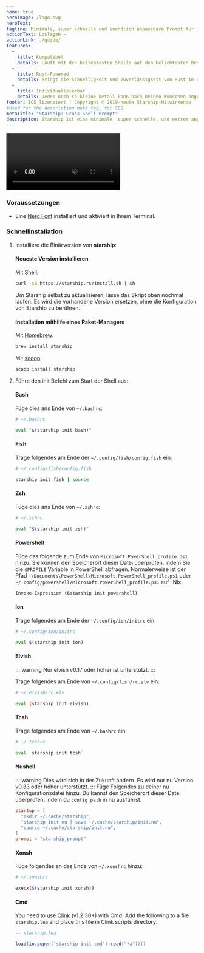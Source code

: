 ```yaml
---
home: true
heroImage: /logo.svg
heroText:
tagline: Minimale, super schnelle und unendlich anpassbare Prompt für jede Shell!
actionText: Loslegen →
actionLink: ./guide/
features:
  - 
    title: Kompatibel
    details: Läuft mit den beliebtesten Shells auf den beliebtesten Betriebssystemen. Überall einsetzbar!
  - 
    title: Rust-Powered
    details: Bringt die Schnelligkeit und Zuverlässigkeit von Rust in deine Shell-Prompt.
  - 
    title: Individualisierbar
    details: Jedes noch so kleine Detail kann nach Deinen Wünschen angepasst werden, um die Eingabeaufforderung so minimal oder funktionsreich zu gestalten, wie Du es möchtest.
footer: ICS lizenziert | Copyright © 2019-heute Starship-Mitwirkende
#Used for the description meta tag, for SEO
metaTitle: "Starship: Cross-Shell Prompt"
description: Starship ist eine minimale, super schnelle, und extrem anpassbare Prompt für jede Shell! Sie zeigt die Information, die man benötigt an, während sie schnell und minimal bleibt. Quick installation available for Bash, Fish, ZSH, Ion, Tcsh, Elvish, Nu, Xonsh, Cmd, and PowerShell.
---
```


<div class="center">
  <video class="demo-video" muted autoplay loop playsinline>
    <source src="/demo.webm" type="video/webm">
    <source src="/demo.mp4" type="video/mp4">
  </video>
</div>

### Voraussetzungen

- Eine [Nerd Font](https://www.nerdfonts.com/) installiert und aktiviert in Ihrem Terminal.

### Schnellinstallation

1. Installiere die Binärversion von **starship**:


   #### Neueste Version installieren

   Mit Shell:

   ```sh
   curl -sS https://starship.rs/install.sh | sh
   ```

   Um Starship selbst zu aktualisieren, lasse das Skript oben nochmal laufen. Es wird die vorhandene Version ersetzen, ohne die Konfiguration von Starship zu berühren.


   #### Installation mithilfe eines Paket-Managers

   Mit [Homebrew](https://brew.sh/):

   ```sh
   brew install starship
   ```

   Mit [scoop](https://scoop.sh):

   ```powershell
   scoop install starship
   ```

1. Führe den init Befehl zum Start der Shell aus:


   #### Bash

   Füge dies ans Ende von `~/.bashrc`:

   ```sh
   # ~/.bashrc

   eval "$(starship init bash)"
   ```


   #### Fish

   Trage folgendes am Ende der `~/.config/fish/config.fish` ein:

   ```sh
   # ~/.config/fish/config.fish

   starship init fish | source
   ```


   #### Zsh

   Füge dies ans Ende von `~/.zshrc`:

   ```sh
   # ~/.zshrc

   eval "$(starship init zsh)"
   ```


   #### Powershell

   Füge das folgende zum Ende von `Microsoft.PowerShell_profile.ps1` hinzu. Sie können den Speicherort dieser Datei überprüfen, indem Sie die `$PROFILE` Variable in PowerShell abfragen. Normalerweise ist der Pfad `~\Documents\PowerShell\Microsoft.PowerShell_profile.ps1` oder `~/.config/powershell/Microsoft.PowerShell_profile.ps1` auf -Nix.

   ```sh
   Invoke-Expression (&starship init powershell)
   ```


   #### Ion

   Trage folgendes am Ende der `~/.config/ion/initrc` ein:

   ```sh
   # ~/.config/ion/initrc

   eval $(starship init ion)
   ```


   #### Elvish

   ::: warning Nur elvish v0.17 oder höher ist unterstützt. :::

   Trage folgendes am Ende von `~/.config/fish/rc.elv` ein:

   ```sh
   # ~/.elvish/rc.elv

   eval (starship init elvish)
   ```


   #### Tcsh

   Trage folgendes am Ende von `~/.bashrc` ein:

   ```sh
   # ~/.tcshrc

   eval `starship init tcsh`
   ```


   #### Nushell

   ::: warning Dies wird sich in der Zukunft ändern. Es wird nur nu Version v0.33 oder höher unterstützt. ::: Füge Folgendes zu deiner nu Konfigurationsdatei hinzu. Du kannst den Speicherort dieser Datei überprüfen, indem du `config path` in nu ausführst.

   ```toml
   startup = [
     "mkdir ~/.cache/starship",
     "starship init nu | save ~/.cache/starship/init.nu",
     "source ~/.cache/starship/init.nu",
   ]
   prompt = "starship_prompt"
   ```


   #### Xonsh

   Füge folgendes an das Ende von `~/.xonshrc` hinzu:

   ```sh
   # ~/.xonshrc

   execx($(starship init xonsh))
   ```


   #### Cmd

   You need to use [Clink](https://chrisant996.github.io/clink/clink.html) (v1.2.30+) with Cmd. Add the following to a file `starship.lua` and place this file in Clink scripts directory:

   ```lua
   -- starship.lua

   load(io.popen('starship init cmd'):read("*a"))()
   ```
